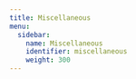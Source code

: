 ```yaml
---
title: Miscellaneous
menu:
  sidebar:
    name: Miscellaneous
    identifier: miscellaneous
    weight: 300
---
```

